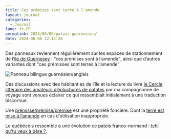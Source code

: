 ```yaml
---
title: Ces prémises sont terre à l'amende
layout: journal
categories:
  - Journal
lang: fr-FR
permalink: 2024/06/06/patois-guernesien/
date: 2024-06-06 12:15:28
---
```


Des panneaux reviennent régulièrement sur les espaces de stationnement de l’[île de Guernesey](https://fr.wikipedia.org/wiki/Guernesey) : <q>ces premises sont à l’amende</q>, ainsi que d’autres variantes dont <q>ces prémisses sont terres à l’amende</q>.

![Panneau bilingue guernésien/anglais](/images/2024/06/premises-amende.jpg)

Des discussions avec des habitant‧es de l’île et la lecture du livre [le Cercle littéraire des amateurs d’épluchures de patates](https://fr.wikipedia.org/wiki/Le_Cercle_litt%C3%A9raire_des_amateurs_d%E2%80%99%C3%A9pluchures_de_patates) par ma compagnonne de voyage sont venues éclairer ce qui ressemblait initialement à une traduction biscornue.

Une [prémisse/prémise/premise](https://fr.wiktionary.org/wiki/premises) est une propriété foncière. Dont la [terre est mise à l’amende](https://www.guernseyroyalcourt.gg/article/158629/Terres-Mises-A-LAmende) en cas d’utilisation inappropriée.

Le québécois ressemble à une évolution ce patois franco-normand : [tchi qu’tu veux à bère ?](https://language.gg/Free-translation-service).